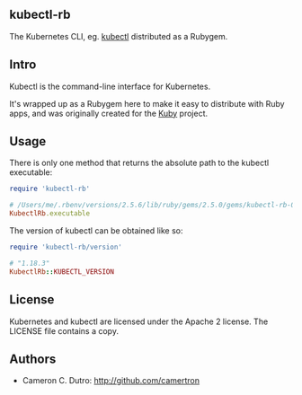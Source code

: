 ## kubectl-rb

The Kubernetes CLI, eg. [kubectl](https://kubernetes.io/docs/reference/kubectl/overview/) distributed as a Rubygem.

## Intro

Kubectl is the command-line interface for Kubernetes.

It's wrapped up as a Rubygem here to make it easy to distribute with Ruby apps, and was originally created for the [Kuby](https://github.com/getkuby/kuby-core) project.

## Usage

There is only one method that returns the absolute path to the kubectl executable:

```ruby
require 'kubectl-rb'

# /Users/me/.rbenv/versions/2.5.6/lib/ruby/gems/2.5.0/gems/kubectl-rb-0.1.0-x86_64-darwin/vendor/kubectl
KubectlRb.executable
```

The version of kubectl can be obtained like so:

```ruby
require 'kubectl-rb/version'

# "1.18.3"
KubectlRb::KUBECTL_VERSION
```

## License

Kubernetes and kubectl are licensed under the Apache 2 license. The LICENSE file contains a copy.

## Authors

* Cameron C. Dutro: http://github.com/camertron
